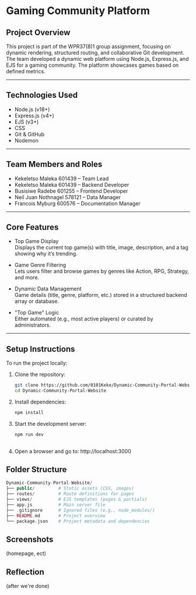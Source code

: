# Gaming Community Platform

## Project Overview

This project is part of the WPR37(8)1 group assignment, focusing on dynamic rendering, structured routing, and collaborative Git development.
The team developed a dynamic web platform using Node.js, Express.js, and EJS for a gaming community. The platform showcases games based on defined metrics.

---

## Technologies Used

- Node.js (v18+)
- Express.js (v4+)
- EJS (v3+)
- CSS 
- Git & GitHub
- Nodemon

---

## Team Members and Roles

- Kekeletso Maleka 601439 – Team Lead  
- Kekeletso Maleka 601439 – Backend Developer  
- Busisiwe Radebe 601255 – Frontend Developer  
- Neil Juan Nothnagel 578121 – Data Manager  
- Francois Myburg 600576 – Documentation Manager  

---

## Core Features

- Top Game Display  
  Displays the current top game(s) with title, image, description, and a tag showing why it’s trending.

- Game Genre Filtering  
  Lets users filter and browse games by genres like Action, RPG, Strategy, and more.

- Dynamic Data Management  
  Game details (title, genre, platform, etc.) stored in a structured backend array or database.

- "Top Game" Logic  
  Either automated (e.g., most active players) or curated by administrators.

---

## Setup Instructions

To run the project locally:

1. Clone the repository:
   ```bash
   git clone https://github.com/0101Keke/Dynamic-Community-Portal-Website.git
   cd Dynamic-Community-Portal-Website

2. Install dependencies:
   ```bash
   npm install

3. Start the development server:
   ```bash
   npm run dev
  
4. Open a browser and go to:
   http://localhost:3000

## Folder Structure
```php
Dynamic-Community-Portal-Website/
├── public/         # Static assets (CSS, images)
├── routes/         # Route definitions for pages
├── views/          # EJS templates (pages & partials)
├── app.js          # Main server file
├── .gitignore      # Ignored files (e.g., node_modules/)
├── README.md       # Project overview
└── package.json    # Project metadata and dependencies
```
## Screenshots
(homepage, ect)

## Reflection
(after we're done)

